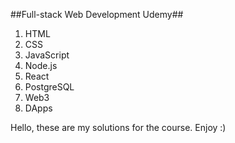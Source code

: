 ##Full-stack Web Development Udemy##

1. HTML 
2. CSS
3. JavaScript
4. Node.js
5. React
6. PostgreSQL
7. Web3
8. DApps

Hello, these are my solutions for the course. Enjoy :)
